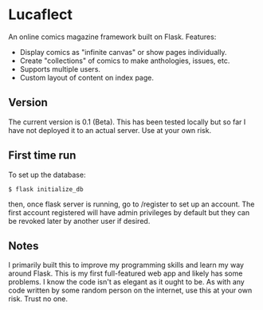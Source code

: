 # Lucaflect

An online comics magazine framework built on Flask. 
Features: 
- Display comics as "infinite canvas" or show pages individually. 
- Create "collections" of comics to make anthologies, issues, etc.
- Supports multiple users.
- Custom layout of content on index page.

## Version
The current version is 0.1 (Beta). This has been tested locally but so far I have not deployed it to an actual server. Use at your own risk.

## First time run
To set up the database:

    $ flask initialize_db

then, once flask server is running, go to /register to set up an account. The first account registered will have admin privileges by default but they can be revoked later by another user if desired.

## Notes
I primarily built this to improve my programming skills and learn my way around Flask. This is my first full-featured web app and likely has some problems. I know the code isn't as elegant as it ought to be. As with any code written by some random person on the internet, use this at your own risk. Trust no one.